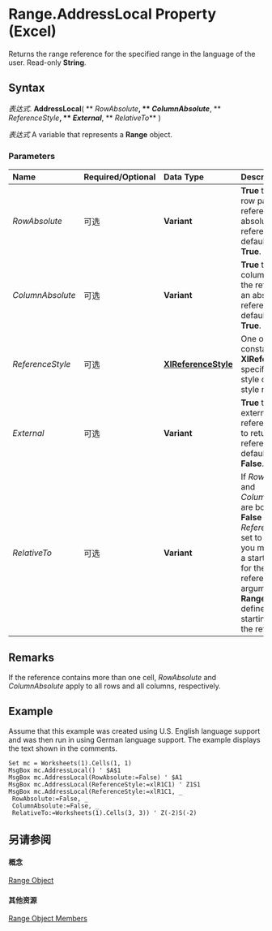 
# Range.AddressLocal Property (Excel)

Returns the range reference for the specified range in the language of the user. Read-only  **String**.


## Syntax

 _表达式_. **AddressLocal**( ** _RowAbsolute_**, ** _ColumnAbsolute_**, ** _ReferenceStyle_**, ** _External_**, ** _RelativeTo_** )

 _表达式_ A variable that represents a **Range** object.


### Parameters



|**Name**|**Required/Optional**|**Data Type**|**Description**|
|:-----|:-----|:-----|:-----|
| _RowAbsolute_|可选|**Variant**|**True** to return the row part of the reference as an absolute reference. The default value is **True**.|
| _ColumnAbsolute_|可选|**Variant**|**True** to return the column part of the reference as an absolute reference. The default value is **True**.|
| _ReferenceStyle_|可选|**[XlReferenceStyle](59a2de05-fe41-3f05-52c4-1ae9235fb878.md)**|One of the constants for  **XlReferenceStyle** specifying A1-style or R1C1-style reference.|
| _External_|可选|**Variant**|**True** to return an external reference. **False** to return a local reference. The default value is **False**.|
| _RelativeTo_|可选|**Variant**|If  _RowAbsolute_ and _ColumnAbsolute_ are both set to **False** and _ReferenceStyle_ is set to **xlR1C1**, you must include a starting point for the relative reference. This argument is a **Range** object that defines the starting point for the reference.|

## Remarks

If the reference contains more than one cell,  _RowAbsolute_ and _ColumnAbsolute_ apply to all rows and all columns, respectively.


## Example

Assume that this example was created using U.S. English language support and was then run in using German language support. The example displays the text shown in the comments.


```
Set mc = Worksheets(1).Cells(1, 1) 
MsgBox mc.AddressLocal() ' $A$1 
MsgBox mc.AddressLocal(RowAbsolute:=False) ' $A1 
MsgBox mc.AddressLocal(ReferenceStyle:=xlR1C1) ' Z1S1 
MsgBox mc.AddressLocal(ReferenceStyle:=xlR1C1, _ 
 RowAbsolute:=False, _ 
 ColumnAbsolute:=False, _ 
 RelativeTo:=Worksheets(1).Cells(3, 3)) ' Z(-2)S(-2)
```


## 另请参阅


#### 概念


[Range Object](b8207778-0dcc-4570-1234-f130532cc8cd.md)
#### 其他资源


[Range Object Members](http://msdn.microsoft.com/library/4336bf81-1e63-7e44-1792-baf366a027a7%28Office.15%29.aspx)